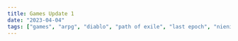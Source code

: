 ```yaml
---
title: Games Update 1
date: "2023-04-04"
tags: ["games", "arpg", "diablo", "path of exile", "last epoch", "nienix"]
---
```


